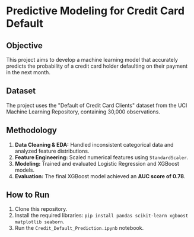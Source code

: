 # Predictive Modeling for Credit Card Default

## Objective
This project aims to develop a machine learning model that accurately predicts the probability of a credit card holder defaulting on their payment in the next month.

## Dataset
The project uses the "Default of Credit Card Clients" dataset from the UCI Machine Learning Repository, containing 30,000 observations.

## Methodology
1.  **Data Cleaning & EDA:** Handled inconsistent categorical data and analyzed feature distributions.
2.  **Feature Engineering:** Scaled numerical features using `StandardScaler`.
3.  **Modeling:** Trained and evaluated Logistic Regression and XGBoost models.
4.  **Evaluation:** The final XGBoost model achieved an **AUC score of 0.78**.

## How to Run
1.  Clone this repository.
2.  Install the required libraries: `pip install pandas scikit-learn xgboost matplotlib seaborn`.
3.  Run the `Credit_Default_Prediction.ipynb` notebook.
